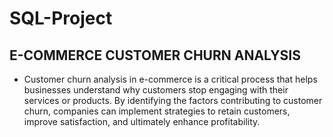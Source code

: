 # SQL-Project
## E-COMMERCE CUSTOMER CHURN ANALYSIS
- Customer churn analysis in e-commerce is a critical process that helps businesses understand why customers stop engaging with their services or products. By identifying the factors contributing to customer churn, companies can implement strategies to retain customers, improve satisfaction, and ultimately enhance profitability. 

